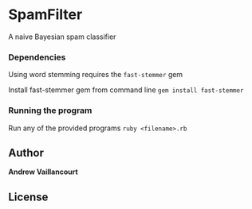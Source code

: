 
# SpamFilter

A naive Bayesian spam classifier
### Dependencies
Using word stemming requires the ```fast-stemmer``` gem

Install fast-stemmer gem from command line
```gem install fast-stemmer```

### Running the program

Run any of the provided programs
```ruby <filename>.rb```



## Author
**Andrew Vaillancourt**

## License




